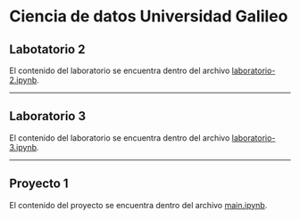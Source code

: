 # Ciencia de datos Universidad Galileo 


## Labotatorio 2


El contenido del laboratorio se encuentra dentro del archivo [laboratorio-2.ipynb](lab-2/laboratorio-2.ipynb). 

--- 

## Laboratorio 3

El contenido del laboratorio se encuentra dentro del archivo [laboratorio-3.ipynb](lab-3/laboratorio-3.ipynb). 

--- 

## Proyecto 1



El contenido del proyecto se encuentra dentro del archivo [main.ipynb](project-1/main.ipynb). 